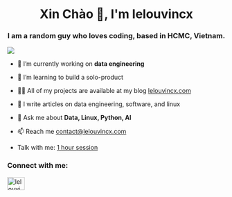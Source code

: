 <h1 align="center">Xin Chào 👋, I'm lelouvincx</h1>
<h3 align="center">I am a random guy who loves coding, based in HCMC, Vietnam.</h3>

[![](https://raw.githubusercontent.com/webuild-community/badge/master/svg/made.svg)](https://vi.wikipedia.org/wiki/Vi%E1%BB%87t_Nam)

- 🔭 I’m currently working on **data engineering**

- 🌱 I’m learning to build a solo-product

- 👨‍💻 All of my projects are available at my blog [lelouvincx.com](lelouvincx.com)

- 📝 I write articles on data engineering, software, and linux

- 💬 Ask me about **Data, Linux, Python, AI**

- 📫 Reach me [contact@lelouvincx.com](mailto:contact@lelouvincx.com)

- Talk with me: [1 hour session](https://calendar.app.google/dJSbgF5W4YnZAAVs8)

<h3 align="left">Connect with me:</h3>
<p align="left">
<a href="https://linkedin.com/in/lelouvincx" target="blank"><img align="center" src="https://raw.githubusercontent.com/rahuldkjain/github-profile-readme-generator/master/src/images/icons/Social/linked-in-alt.svg" alt="lelouvincx" height="30" width="40" /></a>
</p>
